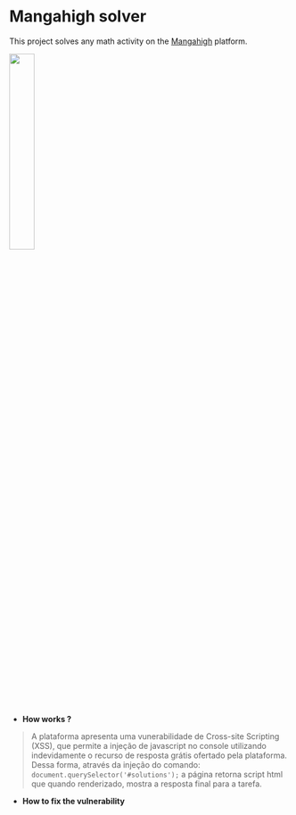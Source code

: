 # Mangahigh solver
This project solves any math activity on the [Mangahigh](https://www.mangahigh.com/) platform.

<img id="mangahigh_logo" src="https://user-images.githubusercontent.com/72043658/176778110-55d065fa-817d-49f7-a41a-0bf54832e9b0.png" width="30%">

- **How works ?**
> A plataforma apresenta uma vunerabilidade de Cross-site Scripting (XSS), que permite a injeção de javascript no console utilizando indevidamente o recurso de resposta grátis ofertado pela plataforma. Dessa forma, através da injeção do comando: `document.querySelector('#solutions');` a página retorna script html que quando renderizado,  mostra a resposta final para a tarefa.

- **How to fix the vulnerability**
